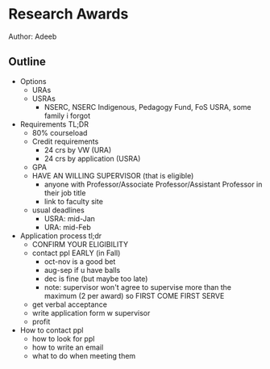 # Research Awards

Author: Adeeb

## Outline

- Options
  - URAs
  - USRAs
    - NSERC, NSERC Indigenous, Pedagogy Fund, FoS USRA, some family i forgot
- Requirements TL;DR
  - 80% courseload
  - Credit requirements
    - 24 crs by VW (URA)
    - 24 crs by application (USRA)
  - GPA
  - HAVE AN WILLING SUPERVISOR (that is eligible)
    - anyone with Professor/Associate Professor/Assistant Professor in their job title
    - link to faculty site
  - usual deadlines
    - USRA: mid-Jan
    - URA: mid-Feb
- Application process tl;dr
  - CONFIRM YOUR ELIGIBILITY
  - contact ppl EARLY (in Fall)
    - oct-nov is a good bet
    - aug-sep if u have balls
    - dec is fine (but maybe too late)
    - note: supervisor won't agree to supervise more than the maximum (2 per award) so FIRST COME FIRST SERVE
  - get verbal acceptance
  - write application form w supervisor
  - profit
- How to contact ppl
  - how to look for ppl
  - how to write an email
  - what to do when meeting them
